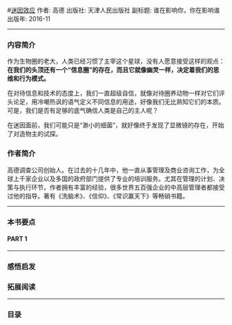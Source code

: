 #[迷因效应](https://book.douban.com/subject/26899077/?from=tag)
作者: 高德
出版社: 天津人民出版社
副标题: 谁在影响你，你在影响谁
出版年: 2016-11
***
### 内容简介 
作为生物圈的老大，人类已经习惯了主宰这个星球，没有人愿意接受这样的观点：**在我们的头顶还有一个“信息圈”的存在，而且它就像幽灵一样，决定着我们的思维和行为模式。**

在对待信息和技术的态度上，我们一直超级自信，就像对待圈养动物一样对它们评头论足，用冷嘲热讽的语气定义不同信息的用途，好像我们无比熟知它们的本质。可是，我们是否有足够的底气确信人类是自己的主人呢？

在迷因面前，我们可能只是“渺小的细菌”，就好像终于发现了显微镜的存在，开始了对造物主的试探。

### 作者简介 
高德调查公司创始人。在过去的十几年中，他一直从事管理及商业咨询工作，为全球上千家企业以及多国的政府部门提供了专业的培训服务。尤其在管理的计划、决策与执行环节，作者拥有丰富的经验，很多世界五百强企业的中高层管理者都接受过他的指导。著有《洗脑术》、《信仰》、《常识赢天下》等畅销书籍。

***
### 本书要点
#### PART 1 
***
### 感悟启发
### 拓展阅读
***
### 目录